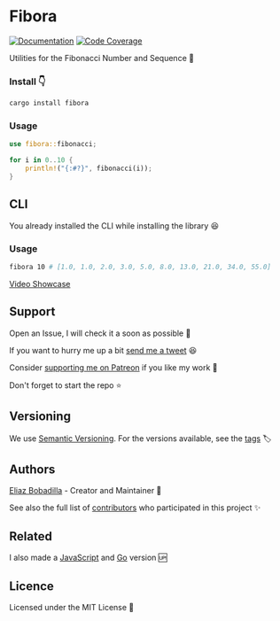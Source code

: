 # Fibora

[![Documentation](https://docs.rs/fibora/badge.svg)](https://docs.rs/fibora)
[![Code Coverage](https://codecov.io/gh/UltiRequiem/fibora/branch/main/graph/badge.svg?token=M09A42VRUL)](https://codecov.io/gh/UltiRequiem/fibora)

Utilities for the Fibonacci Number and Sequence 🔢

### Install 👇

```sh
cargo install fibora
```

### Usage

```rust
use fibora::fibonacci;

for i in 0..10 {
    println!("{:#?}", fibonacci(i));
}
```

## CLI

You already installed the CLI while installing the library 😆

### Usage

```sh
fibora 10 # [1.0, 1.0, 2.0, 3.0, 5.0, 8.0, 13.0, 21.0, 34.0, 55.0]
```

[Video Showcase](https://youtu.be/jlLx-uppbMU)

## Support

Open an Issue, I will check it a soon as possible 👀

If you want to hurry me up a bit
[send me a tweet](https://twitter.com/UltiRequiem) 😆

Consider [supporting me on Patreon](https://patreon.com/UltiRequiem) if you like
my work 🙏

Don't forget to start the repo ⭐

## Versioning

We use [Semantic Versioning](http://semver.org). For the versions available, see
the [tags](https://github.com/UltiRequiem/timezones/tags) 🏷️

## Authors

[Eliaz Bobadilla](https://ultirequiem.com) - Creator and Maintainer 💪

See also the full list of
[contributors](https://github.com/UltiRequiem/fibora/contributors) who
participated in this project ✨

## Related

I also made a [JavaScript](https://github.com/UltiRequiem/fibonacci-deno) and
[Go](https://github.com/UltiRequiem/fibonacci) version 🆙

## Licence

Licensed under the MIT License 📄

